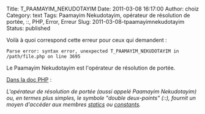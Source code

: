 Title: T\_PAAMAYIM\_NEKUDOTAYIM
Date: 2011-03-08 16:17:00
Author: choiz
Category: text
Tags: Paamayim Nekudotayim, opérateur de résolution de portée, ::, PHP, Error, Erreur
Slug: 2011-03-08-tpaamayimnekudotayim
Status: published

Voilà à quoi correspond cette erreur pour ceux qui demandent :

    Parse error: syntax error, unexpected T_PAAMAYIM_NEKUDOTAYIM in /path/file.php on line 3695

Le Paamayim Nekudotayim est l'opérateur de résolution de portée.

[Dans la doc PHP](http://fr.php.net/manual/fr/language.oop5.paamayim-nekudotayim.php) :

*L'opérateur de résolution de portée (aussi appelé Paamayim Nekudotayim)
ou, en termes plus simples, le symbole "double deux-points" (::),
fournit un moyen d'accéder aux membres
[statics](http://fr.php.net/manual/fr/language.oop5.static.php) ou
[constants](http://fr.php.net/manual/fr/language.oop5.constants.php).*

